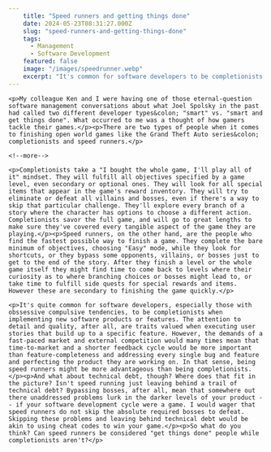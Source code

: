 ```yaml
---
    title: "Speed runners and getting things done"
    date: 2024-05-23T08:31:27.000Z
    slug: "speed-runners-and-getting-things-done"
    tags:
      - Management
      - Software Development
    featured: false
    image: "/images/speedrunner.webp"
    excerpt: "It's common for software developers to be completionists when implementing new software products or features. But the demands of a fast-paced market and external competition would mean that time-to-market and a shorter feedback cycle are more important"
---
```

    <p>My colleague Ken and I were having one of those eternal-question software management conversations about what Joel Spolsky in the past had called two different developer types&colon; "smart" vs. "smart and get things done". What occurred to me was a thought of how gamers tackle their games.</p><p>There are two types of people when it comes to finishing open world games like the Grand Theft Auto series&colon; completionists and speed runners.</p>
    
    <!--more-->

    <p>Completionists take a "I bought the whole game, I'll play all of it" mindset. They will fulfill all objectives specified by a game level, even secondary or optional ones. They will look for all special items that appear in the game's reward inventory. They will try to eliminate or defeat all villains and bosses, even if there's a way to skip that particular challenge. They'll explore every branch of a story where the character has options to choose a different action. Completionists savor the full game, and will go to great lengths to make sure they've covered every tangible aspect of the game they are playing.</p><p>Speed runners, on the other hand, are the people who find the fastest possible way to finish a game. They complete the bare minimum of objectives, choosing "Easy" mode, while they look for shortcuts, or they bypass some opponents, villains, or bosses just to get to the end of the story. After they finish a level or the whole game itself they might find time to come back to levels where their curiosity as to where branching choices or bosses might lead to, or take time to fulfill side quests for special rewards and items. However these are secondary to finishing the game quickly.</p>
    
    <p>It's quite common for software developers, especially those with obssessive compulsive tendencies, to be completionists when implementing new software products or features. The attention to detail and quality, after all, are traits valued when executing user stories that build up to a specific feature. However, the demands of a fast-paced market and external competition would many times mean that time-to-market and a shorter feedback cycle would be more important than feature-completeness and addressing every single bug and feature and perfecting the product they are working on. In that sense, being speed runners might be more advantageous than being completionists.</p><p>And what about technical debt, though? Where does that fit in the picture? Isn't speed running just leaving behind a trail of technical debt? Bypassing bosses, after all, mean that somewhere out there unaddressed problems lurk in the darker levels of your product -- if your software development cycle were a game. I would wager that speed runners do not skip the absolute required bosses to defeat. Skipping these problems and leaving behind technical debt would be akin to using cheat codes to win your game.</p><p>So what do you think? Can speed runners be considered "get things done" people while completionists aren't?</p>
